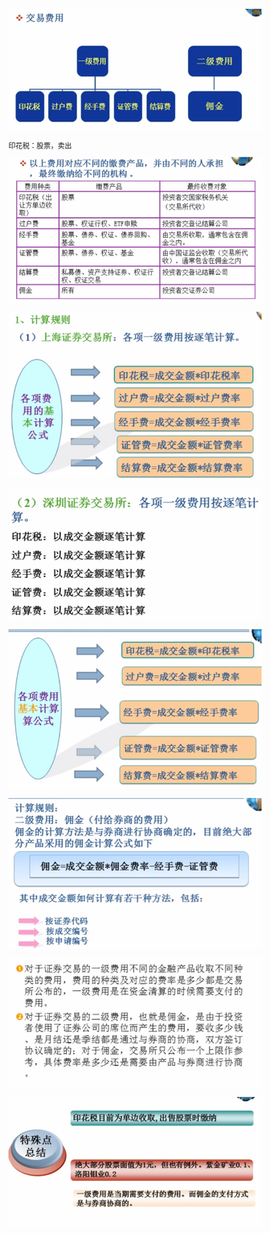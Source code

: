 

![](assets/3.交易费用_image_0.png)

印花税：股票，卖出

![](assets/3.交易费用_image_1.png)



![](assets/3.交易费用_image_2.png)



![](assets/3.交易费用_image_3.png)



![](assets/3.交易费用_image_4.png)



![](assets/3.交易费用_image_5.png)



![](assets/3.交易费用_image_6.png)



![](assets/3.交易费用_image_7.png)

